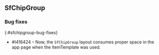 ## SfChipGroup

### Bug fixes
{:#sfchipgroup-bug-fixes}

* \#I416424 – Now, the `SfChipGroup` layout consumes proper space in the app page when the ItemTemplate was used.
